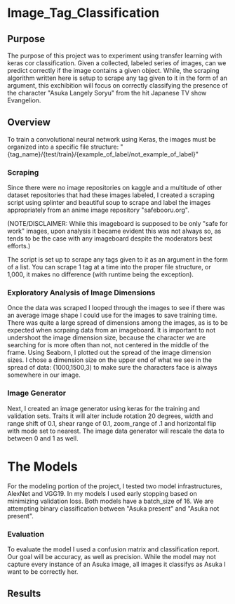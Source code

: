 # Image_Tag_Classification


## Purpose
The purpose of this project was to experiment using transfer learning with keras cor classification. Given a collected, labeled series of images, can we predict correctly if the image contains a given object. While, the scraping algorithm written here is setup to scrape any tag given to it in the form of an argument, this exchibition will focus on correctly classifying the presence of the character "Asuka Langely Soryu" from the hit Japanese TV show Evangelion. 

## Overview
To train a convolutional neural network using Keras, the images must be organized into a specific file structure: 
"{tag_name}/{test/train}/{example_of_label/not_example_of_label}"

### Scraping
Since there were no image repositories on kaggle and a multitude of other dataset repositories that had these images labeled, I created a scraping script using splinter and beautiful soup to scrape and label the images appropriately from an anime image repository "safebooru.org".

(NOTE/DISCLAIMER: While this imageboard is supposed to be only "safe for work" images, upon analysis it became evident this was not always so, as tends to be the case with any imageboard despite the moderators best efforts.)

The script is set up to scrape any tags given to it as an argument in the form of a list. You can scrape 1 tag at a time into the proper file structure, or 1,000, it makes no difference (with runtime being the exception).

### Exploratory Analysis of Image Dimensions
Once the data was scraped I looped through the images to see if there was an average image shape I could use for the images to save training time. There was quite a large spread of dimensions among the images, as is to be expected when scrpaing data from an imageboard. It is important to not undershoot the image dimension size, because the character we are searching for is more often than not, not centered in the middle of the frame. Using Seaborn, I plotted out the spread of the image dimension sizes. I chose a dimension size on the upper end of what we see in the spread of data: (1000,1500,3) to make sure the characters face is always somewhere in our image.

### Image Generator
Next, I created an image generator using keras for the training and validation sets. Traits it will alter include rotation 20 degrees, width and range shift of 0.1, shear range of 0.1, zoom_range of .1 and horizontal flip with mode set to nearest. The image data generator will rescale the data to between 0 and 1 as well.

# The Models
For the modeling portion of the project, I tested two model infrastructures, AlexNet and VGG19. In my models I used early stopping based on minimizing validation loss. Both models have a batch_size of 16. We are attempting binary classification between "Asuka present" and "Asuka not present". 

### Evaluation
To evaluate the model I used a confusion matrix and classification report. Our goal will be accuracy, as well as precision. While the model may not capture every instance of an Asuka image, all images it classifys as Asuka I want to be correctly her.

## Results

